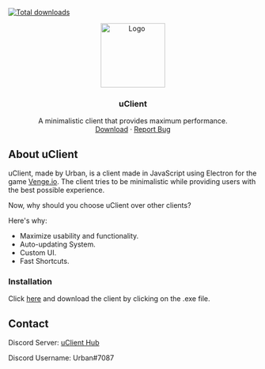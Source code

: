 [![Total downloads](https://img.shields.io/github/downloads/VengeUrban/uClient/total)](https://github.com/VengeUrban/uClient/releases)
<p align="center">
  <a href="https://github.com/VengeUrban/uClient/releases">
    <img src="image/logo.png" alt="Logo" width="130" height="130">
  </a>

  <h3 align="center">uClient</h3>

  <p align="center">
    A minimalistic client that provides maximum performance.
    <br />
    <a href="https://github.com/VengeUrban/uClient/releases/latest/download/uClient-win-setup.exe">Download</a>
    ·
    <a href="https://github.com/VengeUrban/uClient/issues">Report Bug</a>
  </p>
</p>

## About uClient

uClient, made by Urban, is a client made in JavaScript using Electron for the game [Venge.io](https://venge.io). The client tries to be minimalistic while providing users with the best possible experience.

Now, why should you choose uClient over other clients?

Here's why:
* Maximize usability and functionality.
* Auto-updating System.
* Custom UI.
* Fast Shortcuts.

### Installation

Click [here](https://github.com/VengeUrban/uClient/releases) and download the client by clicking on the .exe file.

<!-- CONTACT -->
## Contact

Discord Server: [uClient Hub](https://discord.io/uClient)

Discord Username: Urban#7087


